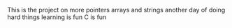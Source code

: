 This is the project on more pointers arrays and strings
another day of doing hard things
learning is fun
C is fun
